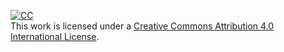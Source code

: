 [![CC](https://img.shields.io/badge/license-CC--BY--4.0-black)](https://creativecommons.org/licenses/by/4.0/)<br />This work is licensed under a <a rel="license" href="http://creativecommons.org/licenses/by/4.0/">Creative Commons Attribution 4.0 International License</a>.
